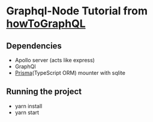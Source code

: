 # Graphql-Node Tutorial from [howToGraphQL](https://www.howtographql.com/graphql-js/0-introduction/)

## Dependencies

- Apollo server (acts like express)
- GraphQl
- [Prisma](https://www.prisma.io/)(TypeScript ORM) mounter with sqlite

## Running the project

- yarn install
- yarn start
